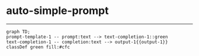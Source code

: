 # auto-simple-prompt
---

```mermaid
graph TD;
prompt-template-1 -- prompt:text --> text-completion-1::green
text-completion-1 -- completion:text --> output-1{{output-1}}
classDef green fill:#cfc
```
